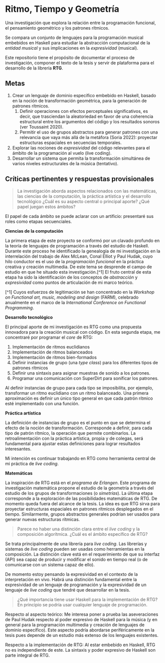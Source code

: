 # Ritmo, Tiempo y Geometría

Una investigación que explora la relación entre la programación funcional, el pensamiento geométrico y los patrones rítmicos.

Se compara un conjunto de lenguajes para la programación musical embebidos en Haskell para estudiar la abstracción computacional de la _entidad musical_ y sus implicaciones en la _expresividad_ (musical).

Este repositorio tiene el propósito de documentar el proceso de investigación, componer el texto de la tesis y servir de plataforma para el desarrollo de la librería **RTG**.

## Metas

1. Crear un lenguaje de dominio especifico embebido en Haskell, basado en la noción de transformación geométrica, para la generación de patrones rítmicos. 
   1. Definir operaciones con efectos perceptuales significativos, es decir, que trasciendan la aleatoriedad en favor de una coherencia estructural entre los argumentos del código y los resultados sonoros (ver Toussaint 2020).
   1. Permitir el uso de grupos abstractos para generar patrones con una relevancia que vaya más allá de la metáfora (Soria 2022): proyectar estructuras espaciales en secuencias temporales.
2. Explorar las nociones de _expresividad_ del código relevantes para el ámbito de la programación al vuelo (live coding).
3. Desarrollar un sistema que permita la transformación simultánea de varios niveles estructurales de la música (tentativo).

## Críticas pertinentes y respuestas provisionales

> La investigación aborda aspectos relacionados con las matemáticas, las ciencias de la computación, la práctica artística y el desarrollo tecnológico
> ¿Cuál es su aspecto central o principal aporte? ¿Qué papel juegan estos ámbitos?

El papel de cada ámbito se puede aclarar con un artificio: presentaré sus roles como etapas secuenciales.

**Ciencias de la computación**

La primera etapa de este proyecto se conformó por un clavado profundo en la teoría de lenguajes de programación a través del estudio de Haskell.
Durante este proceso he identificado la genealogía de mi investigación en la interrelación del trabajo de Alex McLean, Conal Elliot y Paul Hudak,
cuyo hilo conductor es el uso de la _programación funcional_ en la práctica creativa y creación multimedia.
De este tema se desprende el campo de estudio en que he situado esta investigación.[^1]
El fruto central de esta etapa ha sido la identificación de los conceptos de _abstracción_ y _expresividad_ como puntos de articulación de mi marco teórico.

[^1] Cuyos esfuerzos de legitimación se han concentrado en la _Workshop on Functional art, music, modeling and design_ (FARM), celebrado anualmente en el marco de la _International Conference on Functional Programming_.

**Desarrollo tecnológico**

El principal aporte de mi investigación es RTG como una propuesta innovadora para la creación musical con código.
En esta segunda etapa, me concentraré por programar el _core_ de RTG:

1. Implementación de ritmos euclidianos
1. Implementación de ritmos balanceados
1. Implementación de ritmos bien-formados
1. Definir instancias de grupo (una _type class_) para los diferentes tipos de patrones rítmicos
1. Definir una sintaxis para asignar muestras de sonido a los patrones.
1. Programar una comunicación con SuperDirt para sonificar los patrones.

Al definir instancias de grupo para cada tipo se imposibilita, por ejemplo, transformar un ritmo euclidiano con un ritmo balanceado.
Una primera aproximación es definir un único tipo general en que cada patrón rítmico esté implementado con una función.

**Práctica artística**

La definición de instancias de grupo es el punto en que se determina el efecto de la noción de transformación.
Corresponde a definir, para cada tipo de patrón rítmico, la operación que permite combinarlos.
La retroalimentación con la práctica artística, propia y de colegas, será fundamental para ajustar estas definiciones para lograr resultados interesantes.

Mi intención es continuar trabajando en RTG como herramienta central de mi práctica de _live coding_.

**Matemáticas**

La inspiración de RTG está en el _programa de Erlangen_. Este programa de investigación matemática propone el estudio de la geometría
a través del estudio de los grupos de transformaciones (o _simetrías_).
La última etapa corresponde a la exploración de las posibilidades matemáticas de RTG.
De momento queda fuera del alcance de la tesis.
La idea es que RTG sirva para proyectar estructuras espaciales en patrones rítmicos desplegados en el tiempo.
Similarmente, grupos abstractos generales podrían ser usados para generar nuevas estructuras rítmicas.


> Parece no haber una distinción clara entre el _live coding_ y la composición algorítmica.
> ¿Cuál es el ámbito específico de RTG?

Se trata principalmente de una librería para _live coding_. 
Las librerías y sistemas de _live coding_ pueden ser usadas como herramientas en la composición. 
La distinción clave está en el requerimiento de que su interfaz (API) sea capaz de producir y modificar el sonido en tiempo real (o de comunicarse con un sistema capaz de ello).

De momento estoy pensando la expresividad en el contexto de la interpretación en vivo. Habrá una distinción fundamental entre
la expresividad de un lenguaje de programación y la expresividad de un lenguaje de _live coding_ que tendré que desarrollar en la tesis.


> ¿Qué importancia tiene usar Haskell para la implementación de RTG?
> En principio se podría usar cualquier lenguaje de programación.

Respecto al aspecto teórico: 
Me interesa poner a prueba las aseveraciones de Paul Hudak respecto al poder expresivo de Haskell para la música (y en general para la programación multimedia y creación de lenguajes de dominio específico).
Este aspecto podría abordarse periféricamente en la tesis pues depende de un estudio más extenso de los lenguajes existentes.

Respecto a la implementación de RTG:
Al estar embebido en Haskell, RTG no es independiente de este.
La sintaxis y poder expresivo de Haskell son parte integral de RTG.
